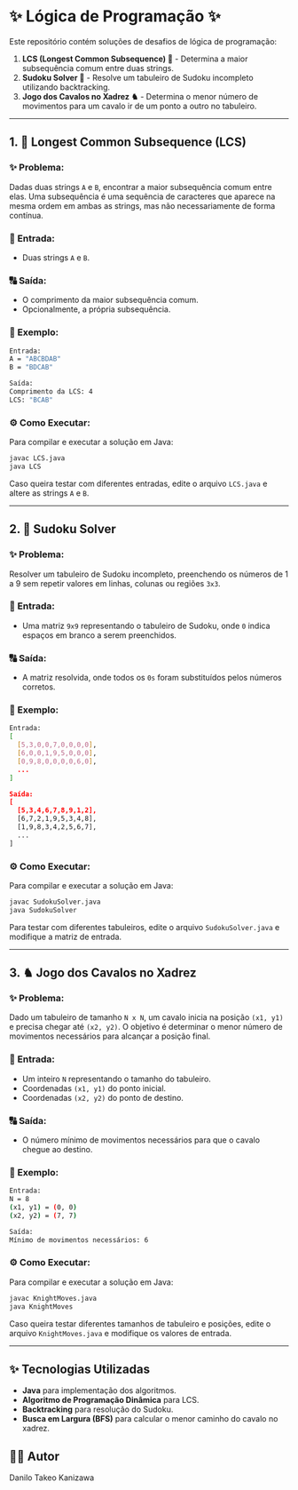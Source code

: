 # ✨ Lógica de Programação ✨

Este repositório contém soluções de desafios de lógica de programação:
1. **LCS (Longest Common Subsequence) 📝** - Determina a maior subsequência comum entre duas strings.
2. **Sudoku Solver 🎲** - Resolve um tabuleiro de Sudoku incompleto utilizando backtracking.
3. **Jogo dos Cavalos no Xadrez ♞** - Determina o menor número de movimentos para um cavalo ir de um ponto a outro no tabuleiro.

---

## 1. 🔢 Longest Common Subsequence (LCS)

### ✨ Problema:
Dadas duas strings `A` e `B`, encontrar a maior subsequência comum entre elas. Uma subsequência é uma sequência de caracteres que aparece na mesma ordem em ambas as strings, mas não necessariamente de forma contínua.

### 🔄 Entrada:
- Duas strings `A` e `B`.

### 🔠 Saída:
- O comprimento da maior subsequência comum.
- Opcionalmente, a própria subsequência.

### 📝 Exemplo:
```bash
Entrada:
A = "ABCBDAB"
B = "BDCAB"

Saída:
Comprimento da LCS: 4
LCS: "BCAB"
```

### ⚙️ Como Executar:
Para compilar e executar a solução em Java:
```bash
javac LCS.java
java LCS
```
Caso queira testar com diferentes entradas, edite o arquivo `LCS.java` e altere as strings `A` e `B`.

---

## 2. 🎲 Sudoku Solver

### ✨ Problema:
Resolver um tabuleiro de Sudoku incompleto, preenchendo os números de 1 a 9 sem repetir valores em linhas, colunas ou regiões `3x3`.

### 🔄 Entrada:
- Uma matriz `9x9` representando o tabuleiro de Sudoku, onde `0` indica espaços em branco a serem preenchidos.

### 🔠 Saída:
- A matriz resolvida, onde todos os `0s` foram substituídos pelos números corretos.

### 📝 Exemplo:
```bash
Entrada:
[ 
  [5,3,0,0,7,0,0,0,0],
  [6,0,0,1,9,5,0,0,0],
  [0,9,8,0,0,0,0,6,0],
  ...
]

Saída:
[ 
  [5,3,4,6,7,8,9,1,2],
  [6,7,2,1,9,5,3,4,8],
  [1,9,8,3,4,2,5,6,7],
  ...
]
```

### ⚙️ Como Executar:
Para compilar e executar a solução em Java:
```bash
javac SudokuSolver.java
java SudokuSolver
```
Para testar com diferentes tabuleiros, edite o arquivo `SudokuSolver.java` e modifique a matriz de entrada.

---

## 3. ♞ Jogo dos Cavalos no Xadrez

### ✨ Problema:
Dado um tabuleiro de tamanho `N x N`, um cavalo inicia na posição `(x1, y1)` e precisa chegar até `(x2, y2)`. O objetivo é determinar o menor número de movimentos necessários para alcançar a posição final.

### 🔄 Entrada:
- Um inteiro `N` representando o tamanho do tabuleiro.
- Coordenadas `(x1, y1)` do ponto inicial.
- Coordenadas `(x2, y2)` do ponto de destino.

### 🔠 Saída:
- O número mínimo de movimentos necessários para que o cavalo chegue ao destino.

### 📝 Exemplo:
```bash
Entrada:
N = 8
(x1, y1) = (0, 0)
(x2, y2) = (7, 7)

Saída:
Mínimo de movimentos necessários: 6
```

### ⚙️ Como Executar:
Para compilar e executar a solução em Java:
```bash
javac KnightMoves.java
java KnightMoves
```
Caso queira testar diferentes tamanhos de tabuleiro e posições, edite o arquivo `KnightMoves.java` e modifique os valores de entrada.

---

## ✨ Tecnologias Utilizadas
- **Java** para implementação dos algoritmos.
- **Algoritmo de Programação Dinâmica** para LCS.
- **Backtracking** para resolução do Sudoku.
- **Busca em Largura (BFS)** para calcular o menor caminho do cavalo no xadrez.

## 👨‍💻 Autor
Danilo Takeo Kanizawa

